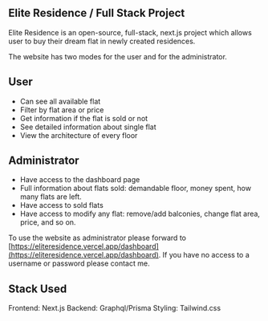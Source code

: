 ## Elite Residence / Full Stack Project

Elite Residence is an open-source, full-stack, next.js project which allows user to buy their dream flat in newly created residences.

The website has two modes for the user and for the administrator.

## User

- Can see all available flat
- Filter by flat area or price
- Get information if the flat is sold or not
- See detailed information about single flat
- View the architecture of every floor

## Administrator

- Have access to the dashboard page
- Full information about flats sold: demandable floor, money spent, how many flats are left.
- Have access to sold flats
- Have access to modify any flat: remove/add balconies, change flat area, price, and so on.


To use the website as administrator please forward to [https://eliteresidence.vercel.app/dashboard](https://eliteresidence.vercel.app/dashboard).
If you have no access to a username or password please contact me.

## Stack Used

Frontend: Next.js
Backend: Graphql/Prisma
Styling: Tailwind.css
